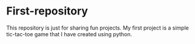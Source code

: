 # First-repository
This repository is just for sharing fun projects.
My first project is a simple tic-tac-toe game that I have created using python.
